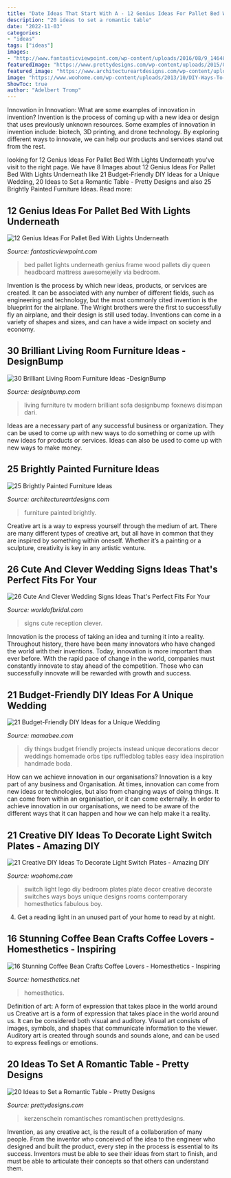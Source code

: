 ```yaml
---
title: "Date Ideas That Start With A - 12 Genius Ideas For Pallet Bed With Lights Underneath"
description: "20 ideas to set a romantic table"
date: "2022-11-03"
categories:
- "ideas"
tags: ["ideas"]
images:
- "http://www.fantasticviewpoint.com/wp-content/uploads/2016/08/9_1464869047-634x852.jpg"
featuredImage: "https://www.prettydesigns.com/wp-content/uploads/2015/08/20-ideas-to-set-a-romantic-table15.jpg"
featured_image: "https://www.architectureartdesigns.com/wp-content/uploads/2013/06/253-630x942.jpg"
image: "https://www.woohome.com/wp-content/uploads/2013/10/DIY-Ways-To-Decorate-A-Light-Switch-Plate-21-2.jpg"
ShowToc: true
author: "Adelbert Tromp"
---
```



Innovation in Innovation: What are some examples of innovation in invention?
Invention is the process of coming up with a new idea or design that uses previously unknown resources. Some examples of innovation in invention include: biotech, 3D printing, and drone technology. By exploring different ways to innovate, we can help our products and services stand out from the rest.

	

		
looking for 12 Genius Ideas For Pallet Bed With Lights Underneath you've visit to the right page. We have 8 Images about 12 Genius Ideas For Pallet Bed With Lights Underneath like 21 Budget-Friendly DIY Ideas for a Unique Wedding, 20 Ideas to Set a Romantic Table - Pretty Designs and also 25 Brightly Painted Furniture Ideas. Read more:
		
    
## 12 Genius Ideas For Pallet Bed With Lights Underneath

<img loading=lazy src="http://www.fantasticviewpoint.com/wp-content/uploads/2016/08/9_1464869047-634x852.jpg" onerror="this.onerror=null;this.src='https://tse3.mm.bing.net/th?id=OIP.pbjLtmY7MI0DMK0Sha9krQHaJ8&amp;pid=15.1';" alt="12 Genius Ideas For Pallet Bed With Lights Underneath">

_Source: fantasticviewpoint.com_

>bed pallet lights underneath genius frame wood pallets diy queen headboard mattress awesomejelly via bedroom. 

	

Invention is the process by which new ideas, products, or services are created. It can be associated with any number of different fields, such as engineering and technology, but the most commonly cited invention is the blueprint for the airplane. The Wright brothers were the first to successfully fly an airplane, and their design is still used today. Inventions can come in a variety of shapes and sizes, and can have a wide impact on society and economy.

    
## 30 Brilliant Living Room Furniture Ideas -DesignBump

<img loading=lazy src="https://designbump.com/wp-content/uploads/2015/08/Living-Room-Furniture-As-Remodel-Idea.jpg" onerror="this.onerror=null;this.src='https://tse3.mm.bing.net/th?id=OIP.aVoZeeFbSKlXv3sHax18FgHaFX&amp;pid=15.1';" alt="30 Brilliant Living Room Furniture Ideas -DesignBump">

_Source: designbump.com_

>living furniture tv modern brilliant sofa designbump foxnews disimpan dari. 

	

Ideas are a necessary part of any successful business or organization. They can be used to come up with new ways to do something or come up with new ideas for products or services. Ideas can also be used to come up with new ways to make money.

    
## 25 Brightly Painted Furniture Ideas

<img loading=lazy src="https://www.architectureartdesigns.com/wp-content/uploads/2013/06/253-630x942.jpg" onerror="this.onerror=null;this.src='https://tse3.mm.bing.net/th?id=OIP.sDEQrrEc9YdJ9UsCdI0XQwHaLE&amp;pid=15.1';" alt="25 Brightly Painted Furniture Ideas">

_Source: architectureartdesigns.com_

>furniture painted brightly. 

	

Creative art is a way to express yourself through the medium of art. There are many different types of creative art, but all have in common that they are inspired by something within oneself. Whether it’s a painting or a sculpture, creativity is key in any artistic venture.

    
## 26 Cute And Clever Wedding Signs Ideas That&#039;s Perfect Fits For Your

<img loading=lazy src="https://www.worldofbridal.com/wp-content/uploads/2017/07/Wedding-Signs-24.jpg" onerror="this.onerror=null;this.src='https://tse2.mm.bing.net/th?id=OIP._MZkj62dM_YdFp6kfCDqOgHaLH&amp;pid=15.1';" alt="26 Cute And Clever Wedding Signs Ideas That&#039;s Perfect Fits For Your">

_Source: worldofbridal.com_

>signs cute reception clever. 

	

Innovation is the process of taking an idea and turning it into a reality. Throughout history, there have been many innovators who have changed the world with their inventions. Today, innovation is more important than ever before. With the rapid pace of change in the world, companies must constantly innovate to stay ahead of the competition. Those who can successfully innovate will be rewarded with growth and success.

    
## 21 Budget-Friendly DIY Ideas For A Unique Wedding

<img loading=lazy src="https://mamabee.com/wp-content/uploads/2015/10/82.jpg" onerror="this.onerror=null;this.src='https://tse1.mm.bing.net/th?id=OIP.nVLMnMLVxOmZjSdyiTAz-wHaLH&amp;pid=15.1';" alt="21 Budget-Friendly DIY Ideas for a Unique Wedding">

_Source: mamabee.com_

>diy things budget friendly projects instead unique decorations decor weddings homemade orbs tips ruffledblog tables easy idea inspiration handmade boda. 

	

How can we achieve innovation in our organisations?
Innovation is a key part of any business and Organisation. At times, innovation can come from new ideas or technologies, but also from changing ways of doing things. It can come from within an organisation, or it can come externally. In order to achieve innovation in our organisations, we need to be aware of the different ways that it can happen and how we can help make it a reality.

    
## 21 Creative DIY Ideas To Decorate Light Switch Plates - Amazing DIY

<img loading=lazy src="https://www.woohome.com/wp-content/uploads/2013/10/DIY-Ways-To-Decorate-A-Light-Switch-Plate-21-2.jpg" onerror="this.onerror=null;this.src='https://tse2.mm.bing.net/th?id=OIP._mHV6JArIAtA_JEsyWkCMgHaJt&amp;pid=15.1';" alt="21 Creative DIY Ideas To Decorate Light Switch Plates - Amazing DIY">

_Source: woohome.com_

>switch light lego diy bedroom plates plate decor creative decorate switches ways boys unique designs rooms contemporary homesthetics fabulous boy. 

	

4. Get a reading light in an unused part of your home to read by at night.

    
## 16 Stunning Coffee Bean Crafts Coffee Lovers - Homesthetics - Inspiring

<img loading=lazy src="http://cdn.homesthetics.net/wp-content/uploads/2017/11/gioflorist_custom_1.jpg" onerror="this.onerror=null;this.src='https://tse3.mm.bing.net/th?id=OIP.5RKiiyC-bTdu4gPZeQQI4AHaLH&amp;pid=15.1';" alt="16 Stunning Coffee Bean Crafts Coffee Lovers - Homesthetics - Inspiring">

_Source: homesthetics.net_

>homesthetics. 

	

Definition of art: A form of expression that takes place in the world around us
Creative art is a form of expression that takes place in the world around us. It can be considered both visual and auditory. Visual art consists of images, symbols, and shapes that communicate information to the viewer. Auditory art is created through sounds and sounds alone, and can be used to express feelings or emotions.

    
## 20 Ideas To Set A Romantic Table - Pretty Designs

<img loading=lazy src="https://www.prettydesigns.com/wp-content/uploads/2015/08/20-ideas-to-set-a-romantic-table15.jpg" onerror="this.onerror=null;this.src='https://tse2.mm.bing.net/th?id=OIP.jdcUf6fuDYC5kJvS797ZcwHaLH&amp;pid=15.1';" alt="20 Ideas to Set a Romantic Table - Pretty Designs">

_Source: prettydesigns.com_

>kerzenschein romantisches romantischen prettydesigns. 

	

Invention, as any creative act, is the result of a collaboration of many people. From the inventor who conceived of the idea to the engineer who designed and built the product, every step in the process is essential to its success. Inventors must be able to see their ideas from start to finish, and must be able to articulate their concepts so that others can understand them.

